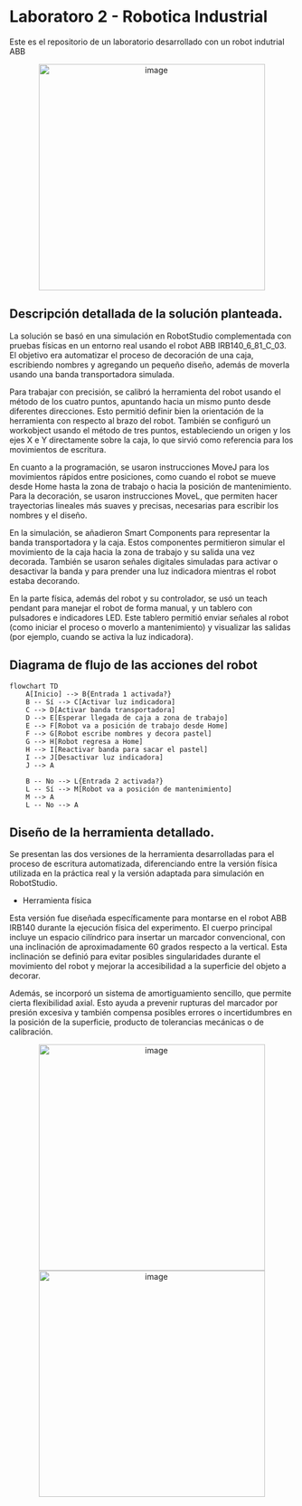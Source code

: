 # Laboratoro 2 - Robotica Industrial
Este es el repositorio de un laboratorio desarrollado con un robot indutrial ABB

<div align="center">
  <img src="https://github.com/user-attachments/assets/939dbcbb-e26d-408f-ad91-98888a410131" alt="image" width="400"/>
</div>

## Descripción detallada de la solución planteada.

La solución se basó en una simulación en RobotStudio complementada con pruebas físicas en un entorno real usando el robot ABB IRB140_6_81_C_03. El objetivo era automatizar el proceso de decoración de una caja, escribiendo nombres y agregando un pequeño diseño, además de moverla usando una banda transportadora simulada.

Para trabajar con precisión, se calibró la herramienta del robot usando el método de los cuatro puntos, apuntando hacia un mismo punto desde diferentes direcciones. Esto permitió definir bien la orientación de la herramienta con respecto al brazo del robot. También se configuró un workobject usando el método de tres puntos, estableciendo un origen y los ejes X e Y directamente sobre la caja, lo que sirvió como referencia para los movimientos de escritura.

En cuanto a la programación, se usaron instrucciones MoveJ para los movimientos rápidos entre posiciones, como cuando el robot se mueve desde Home hasta la zona de trabajo o hacia la posición de mantenimiento. Para la decoración, se usaron instrucciones MoveL, que permiten hacer trayectorias lineales más suaves y precisas, necesarias para escribir los nombres y el diseño.

En la simulación, se añadieron Smart Components para representar la banda transportadora y la caja. Estos componentes permitieron simular el movimiento de la caja hacia la zona de trabajo y su salida una vez decorada. También se usaron señales digitales simuladas para activar o desactivar la banda y para prender una luz indicadora mientras el robot estaba decorando.

En la parte física, además del robot y su controlador, se usó un teach pendant para manejar el robot de forma manual, y un tablero con pulsadores e indicadores LED. Este tablero permitió enviar señales al robot (como iniciar el proceso o moverlo a mantenimiento) y visualizar las salidas (por ejemplo, cuando se activa la luz indicadora).

## Diagrama de flujo de las acciones del robot

```mermaid
flowchart TD
    A[Inicio] --> B{Entrada 1 activada?}
    B -- Sí --> C[Activar luz indicadora]
    C --> D[Activar banda transportadora]
    D --> E[Esperar llegada de caja a zona de trabajo]
    E --> F[Robot va a posición de trabajo desde Home]
    F --> G[Robot escribe nombres y decora pastel]
    G --> H[Robot regresa a Home]
    H --> I[Reactivar banda para sacar el pastel]
    I --> J[Desactivar luz indicadora]
    J --> A

    B -- No --> L{Entrada 2 activada?}
    L -- Sí --> M[Robot va a posición de mantenimiento]
    M --> A
    L -- No --> A
```

## Diseño de la herramienta detallado.

Se presentan las dos versiones de la herramienta desarrolladas para el proceso de escritura automatizada, diferenciando entre la versión física utilizada en la práctica real y la versión adaptada para simulación en RobotStudio.

- Herramienta física

Esta versión fue diseñada específicamente para montarse en el robot ABB IRB140 durante la ejecución física del experimento. El cuerpo principal incluye un espacio cilíndrico para insertar un marcador convencional, con una inclinación de aproximadamente 60 grados respecto a la vertical. Esta inclinación se definió para evitar posibles singularidades durante el movimiento del robot y mejorar la accesibilidad a la superficie del objeto a decorar.

Además, se incorporó un sistema de amortiguamiento sencillo, que permite cierta flexibilidad axial. Esto ayuda a prevenir rupturas del marcador por presión excesiva y también compensa posibles errores o incertidumbres en la posición de la superficie, producto de tolerancias mecánicas o de calibración.

<div align="center">
  <img src="https://github.com/user-attachments/assets/6394050f-737e-4b22-b7af-98052e0edb66" alt="image" width="400"/>
</div>

<div align="center">
  <img src="https://github.com/user-attachments/assets/ea805f5c-cf48-4d2f-ba65-fcc3e2d20dea" alt="image" width="400"/>
</div>


